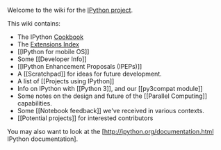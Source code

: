 Welcome to the wiki for the [IPython project](http://ipython.org).

This wiki contains:

* The IPython [Cookbook](wiki/Cookbook.mediawiki)
* The [Extensions Index](wiki/Extensions-Index.rest)
* [[IPython for mobile OS]]
* Some [[Developer Info]]
* [[IPython Enhancement Proposals (IPEPs)]]
* A [[Scratchpad]] for ideas for future development.
* A list of [[Projects using IPython]]
* Info on IPython with [[Python 3]], and our [[py3compat module]]
* Some notes on the design and future of the [[Parallel Computing]] capabilities.
* Some [[Notebook feedback]] we've received in various contexts.
* [[Potential projects]] for interested contributors

You may also want to look at the [http://ipython.org/documentation.html IPython documentation].